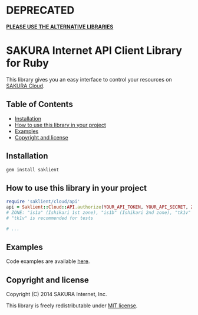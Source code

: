 # DEPRECATED

**[PLEASE USE THE ALTERNATIVE LIBRARIES](https://developer.sakura.ad.jp/)**

# SAKURA Internet API Client Library for Ruby

This library gives you an easy interface to control your resources on
[SAKURA Cloud](https://secure.sakura.ad.jp/cloud/).

## Table of Contents

<!-- This TOC is generated by https://www.npmjs.org/package/readme-toc -->
<!-- toc -->
* [Installation](#installation)
* [How to use this library in your project](#how-to-use-this-library-in-your-project)
* [Examples](#examples)
* [Copyright and license](#copyright-and-license)

<!-- toc stop -->

## Installation

```bash
gem install saklient
```


## How to use this library in your project


```ruby
require 'saklient/cloud/api'
api = Saklient::Cloud::API.authorize(YOUR_API_TOKEN, YOUR_API_SECRET, ZONE)
# ZONE: "is1a" (Ishikari 1st zone), "is1b" (Ishikari 2nd zone), "tk1v" (Sandbox)
# "tk1v" is recommended for tests

# ...
```


## Examples

Code examples are available [here](http://sakura-internet.github.io/saklient.doc/).


## Copyright and license

Copyright (C) 2014 SAKURA Internet, Inc.

This library is freely redistributable under [MIT license](http://www.opensource.org/licenses/mit-license.php).


